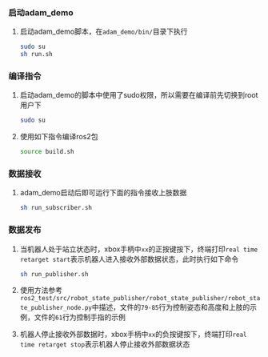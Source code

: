 ### 启动adam_demo
1. 启动adam_demo脚本，在`adam_demo/bin/`目录下执行
    ```bash
    sudo su
    sh run.sh
### 编译指令
1. 启动adam_demo的脚本中使用了sudo权限，所以需要在编译前先切换到root用户下

    ```bash
    sudo su
2. 使用如下指令编译ros2包

    ```bash
    source build.sh
### 数据接收
1. adam_demo启动后即可运行下面的指令接收上肢数据

    ```bash
    sh run_subscriber.sh
### 数据发布
1. 当机器人处于站立状态时，xbox手柄中`xx`的正按键按下，终端打印`real time retarget start`表示机器人进入接收外部数据状态，此时执行如下命令

    ```bash
    sh run_publisher.sh
2. 使用方法参考`ros2_test/src/robot_state_publisher/robot_state_publisher/robot_state_publisher_node.py`中描述，文件的`79-85`行为控制姿态和高度和上肢的示例，文件的`61`行为控制手指的示例

3. 机器人停止接收外部数据时，xbox手柄中`xx`的负按键按下，终端打印`real time retarget stop`表示机器人停止接收外部数据状态
